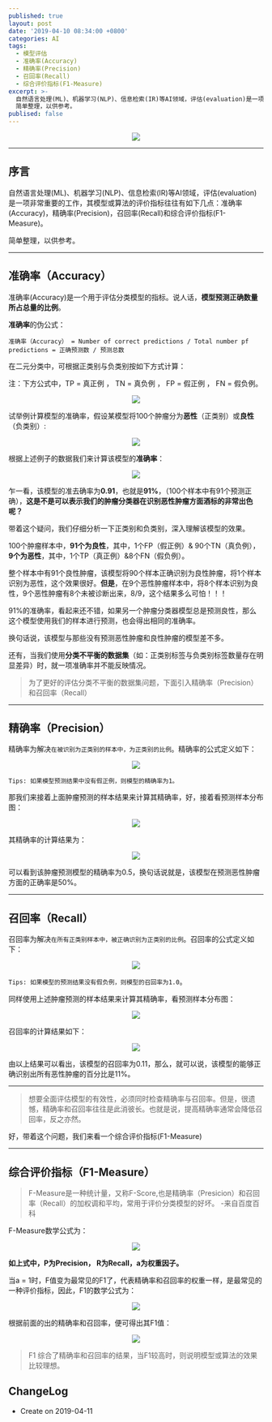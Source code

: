 ```yaml
---
published: true
layout: post
date: '2019-04-10 08:34:00 +0800'
categories: AI
tags:
  - 模型评估
  - 准确率(Accuracy)
  - 精确率(Precision)
  - 召回率(Recall)
  - 综合评价指标(F1-Measure)
excerpt: >-
  自然语言处理(ML)、机器学习(NLP)、信息检索(IR)等AI领域，评估(evaluation)是一项非常重要的工作，其模型或算法的评价指标往往有如下几点：准确率(Accuracy)，精确率(Precision)，召回率(Recall)和综合评价指标(F1-Measure)。
  简单整理，以供参考。
publised: false
---
```

<div align="center"><img src="https://www.bobinsun.cn/assets/images/logo-top.jpg"/></div>

---

## 序言

自然语言处理(ML)、机器学习(NLP)、信息检索(IR)等AI领域，评估(evaluation)是一项非常重要的工作，其模型或算法的评价指标往往有如下几点：准确率(Accuracy)，精确率(Precision)，召回率(Recall)和综合评价指标(F1-Measure)。

简单整理，以供参考。

---

## 准确率（Accuracy）

准确率(Accuracy)是一个用于评估分类模型的指标。说人话，**模型预测正确数量所占总量的比例**。

**准确率**的伪公式：

```
准确率（Accuracy） = Number of correct predictions / Total number pf predictions = 正确预测数 / 预测总数
```

在二元分类中，可根据正类别与负类别按如下方式计算：

注：下方公式中，TP = 真正例 ， TN = 真负例 ， FP = 假正例 ， FN = 假负例。

<div align="center"><img src="https://www.bobinsun.cn/assets/images/accuracy_01.png"/></div>

试举例计算模型的准确率，假设某模型将100个肿瘤分为**恶性**（正类别）或**良性**（负类别）:

<div align="center"><img src="https://www.bobinsun.cn/assets/images/accuracy_eg_01.png"/></div>

根据上述例子的数据我们来计算该模型的**准确率**：

<div align="center"><img src="https://www.bobinsun.cn/assets/images/accuracy_02.png"/></div>

乍一看，该模型的准去确率为**0.91**，也就是**91%**，（100个样本中有91个预测正确），**这是不是可以表示我们的肿瘤分类器在识别恶性肿瘤方面酒标的非常出色呢？**

带着这个疑问，我们仔细分析一下正类别和负类别，深入理解该模型的效果。

100个肿瘤样本中，**91个为良性**，其中，1个FP（假正例）& 90个TN（真负例），**9个为恶性**，其中，1个TP（真正例）&8个FN（假负例）。

整个样本中有91个良性肿瘤，该模型将90个样本正确识别为良性肿瘤，将1个样本识别为恶性，这个效果很好。**但是**，在9个恶性肿瘤样本中，将8个样本识别为良性，9个恶性肿瘤有8个未被诊断出来，8/9，这个结果多么可怕！！！

91%的准确率，看起来还不错，如果另一个肿瘤分类器模型总是预测良性，那么这个模型使用我们的样本进行预测，也会得出相同的准确率。

换句话说，该模型与那些没有预测恶性肿瘤和良性肿瘤的模型差不多。

还有，当我们使用**分类不平衡的数据集**（如：正类别标签与负类别标签数量存在明显差异）时，就一项准确率并不能反映情况。

> 为了更好的评估分类不平衡的数据集问题，下面引入精确率（Precision）和召回率（Recall）

---

## 精确率（Precision）

精确率为解决`在被识别为正类别的样本中，为正类别的比例`。精确率的公式定义如下：

<div align="center"><img src="https://www.bobinsun.cn/assets/images/precision_01.png"/></div>

`Tips: 如果模型预测结果中没有假正例，则模型的精确率为1。`

那我们来接着上面肿瘤预测的样本结果来计算其精确率，好，接着看预测样本分布图：

<div align="center"><img src="https://www.bobinsun.cn/assets/images/precision_eg_01.png"/></div>

其精确率的计算结果为：

<div align="center"><img src="https://www.bobinsun.cn/assets/images/precision_02.png"/></div>

可以看到该肿瘤预测模型的精确率为0.5，换句话说就是，该模型在预测恶性肿瘤方面的正确率是50%。

---

## 召回率（Recall）

召回率为解决`在所有正类别样本中，被正确识别为正类别的比例`。召回率的公式定义如下：

<div align="center"><img src="https://www.bobinsun.cn/assets/images/recall_01.png"/></div>

`Tips: 如果模型的预测结果没有假负例，则模型的召回率为1.0`。

同样使用上述肿瘤预测的样本结果来计算其精确率，看预测样本分布图：

<div align="center"><img src="https://www.bobinsun.cn/assets/images/recall_eg_01.png"/></div>

召回率的计算结果如下：

<div align="center"><img src="https://www.bobinsun.cn/assets/images/recall_02.png"/></div>

由以上结果可以看出，该模型的召回率为0.11，那么，就可以说，该模型的能够正确识别出所有恶性肿瘤的百分比是11%。

---

> 想要全面评估模型的有效性，必须同时检查精确率与召回率。但是，很遗憾，精确率和召回率往往是此消彼长。也就是说，提高精确率通常会降低召回率，反之亦然。 

好，带着这个问题，我们来看一个综合评价指标(F1-Measure)

---

## 综合评价指标（F1-Measure）

> F-Measure是一种统计量，又称F-Score,也是精确率（Presicion）和召回率（Recall）的加权调和平均，常用于评价分类模型的好坏。			-来自百度百科

F-Measure数学公式为：

<div align="center"><img src="https://www.bobinsun.cn/assets/images/f1_measure_01.png"/></div>

**如上式中，P为Precision， R为Recall，a为权重因子。**

当a = 1时，F值变为最常见的F1了，代表精确率和召回率的权重一样，是最常见的一种评价指标，因此，F1的数学公式为：

<div align="center"><img src="https://www.bobinsun.cn/assets/images/f1_measure_02.png"/></div>

根据前面的出的精确率和召回率，便可得出其F1值：

<div align="center"><img src="https://www.bobinsun.cn/assets/images/f1_measure_03.png"/></div>

> F1 综合了精确率和召回率的结果，当F1较高时，则说明模型或算法的效果比较理想。

## ChangeLog

* Create on 2019-04-11
